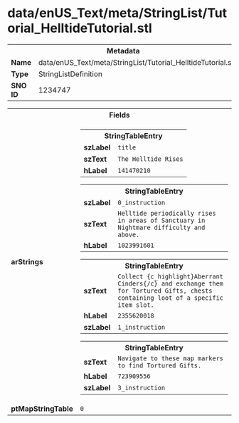<h1>data/enUS_Text/meta/StringList/Tutorial_HelltideTutorial.stl</h1><table><tr><th colspan="100%">Metadata</th></tr><tr><td><b>Name</b></td><td>data/enUS_Text/meta/StringList/Tutorial_HelltideTutorial.stl</td></tr><tr><td><b>Type</b></td><td>StringListDefinition</td></tr><tr><td><b>SNO ID</b></td><td>1234747</td></tr></table>

<table><tr><th colspan="100%">Fields</th></tr><tr><td><b>arStrings</b></td><td><table><tr><th colspan="100%">StringTableEntry</th></tr><tr><td><b>szLabel</b></td><td><code>title</code></td></tr><tr><td><b>szText</b></td><td><code>The Helltide Rises</code></td></tr><tr><td><b>hLabel</b></td><td><code>141470210</code></td></tr></table>


<table><tr><th colspan="100%">StringTableEntry</th></tr><tr><td><b>szLabel</b></td><td><code>0_instruction</code></td></tr><tr><td><b>szText</b></td><td><code>Helltide periodically rises in areas of Sanctuary in Nightmare difficulty and above.</code></td></tr><tr><td><b>hLabel</b></td><td><code>1023991601</code></td></tr></table>


<table><tr><th colspan="100%">StringTableEntry</th></tr><tr><td><b>szText</b></td><td><code>Collect {c_highlight}Aberrant Cinders{/c} and exchange them for Tortured Gifts, chests containing loot of a specific item slot. </code></td></tr><tr><td><b>hLabel</b></td><td><code>2355620018</code></td></tr><tr><td><b>szLabel</b></td><td><code>1_instruction</code></td></tr></table>


<table><tr><th colspan="100%">StringTableEntry</th></tr><tr><td><b>szText</b></td><td><code>Navigate to these map markers to find Tortured Gifts.</code></td></tr><tr><td><b>hLabel</b></td><td><code>723909556</code></td></tr><tr><td><b>szLabel</b></td><td><code>3_instruction</code></td></tr></table>


</td></tr><tr><td><b>ptMapStringTable</b></td><td><code>0</code></td></tr></table>

